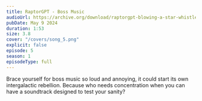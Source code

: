 ```yaml
---
title: RaptorGPT - Boss Music
audioUrl: https://archive.org/download/raptorgpt-blowing-a-star-whistle/3_Blowing_A_Star_Whistle_Mastered_3.mp3
pubDate: May 9 2024
duration: 1:53
size: 3.8
cover: "/covers/song_5.png"
explicit: false
episode: 5
season: 1
episodeType: full
---
```

Brace yourself for boss music so loud and annoying, it could start its own intergalactic rebellion. Because who needs concentration when you can have a soundtrack designed to test your sanity?